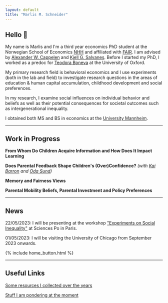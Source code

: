 ```yaml
---
layout: default
title: "Marlis M. Schneider"
---
```


## Hello 👋

My name is Marlis and I'm a third year economics PhD student at the Norwegian School of Economics [NHH](https://www.nhh.no/en/) and affiliated with [FAIR](https://www.nhh.no/en/research-centres/fair/). I am advised by [Alexander W. Cappelen](https://sites.google.com/view/alexander-w-cappelen/home) and [Kjell G. Salvanes](https://sites.google.com/view/kjellsalvanes/home). Before I started my PhD, I worked as a predoc for [Teodora Boneva](https://sites.google.com/site/bonevateodora/home) at the University of Oxford.

My primary research field is behavioral economics and I use experiments (both in the lab and field) to investigate research questions in the areas of education & human capital accumulation, childhood development and social preferences.

In my research, I examine social influences on individual behavior and beliefs as well as their potential consequences for societal outcomes such as intergenerational inequality.

I obtained both MS and BS in economics at the [University Mannheim](https://www.vwl.uni-mannheim.de/en/).

---

## Work in Progress

**From Whom Do Children Acquire Information and How Does It Impact Learning**

**Does Parental Feedback Shape Children's (Over)Confidence?** _(with [Kai Barron](https://sites.google.com/site/kaibarron/) and [Oda Sund](https://sites.google.com/view/odasund/home))_

**Memory and Fairness Views**

**Parental Mobility Beliefs, Parental Investment and Policy Preferences**

---

## News

22/05/2023: I will be presenting at the workshop ["Experiments on Social Inequality"](https://rc28paris2023.sciencesconf.org) at Sciences Po in Paris.

01/05/2023: I will be visiting the University of Chicago from September 2023 onwards.

{% include home_button.html %}

---

## Useful Links

[Some resources I collected over the years](./resources)

[Stuff I am pondering at the moment](./current)
